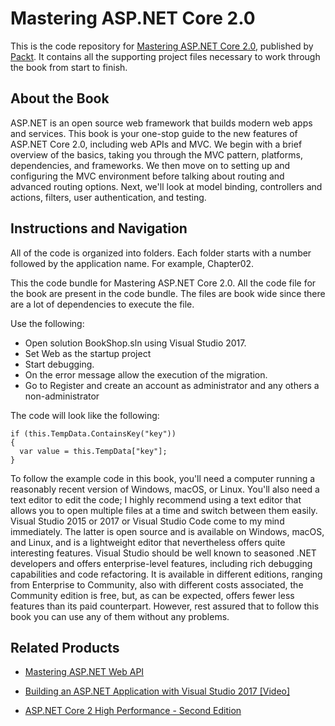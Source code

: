 # Mastering ASP.NET Core 2.0
This is the code repository for [Mastering ASP.NET Core 2.0](https://www.packtpub.com/application-development/mastering-aspnet-core?utm_source=github&utm_medium=repository&utm_campaign=9781787283688), published by [Packt](https://www.packtpub.com/?utm_source=github). It contains all the supporting project files necessary to work through the book from start to finish.
## About the Book
ASP.NET is an open source web framework that builds modern web apps and services. This book is your one-stop guide to the new features of ASP.NET Core 2.0, including web APIs and MVC. We begin with a brief overview of the basics, taking you through the MVC pattern, platforms, dependencies, and frameworks. We then move on to setting up and configuring the MVC environment before talking about routing and advanced routing options. Next, we'll look at model binding, controllers and actions, filters, user authentication, and testing.
## Instructions and Navigation
All of the code is organized into folders. Each folder starts with a number followed by the application name. For example, Chapter02.

This the code bundle for Mastering ASP.NET Core 2.0. All the code file for the book are present in the code bundle. The files are book wide since there are a lot of dependencies to execute the file.


Use the following:

* Open solution BookShop.sln using Visual Studio 2017.
* Set Web as the startup project
* Start debugging.
* On the error message allow the execution of the migration.
* Go to Register and create an account as administrator and any others a non-administrator

The code will look like the following:
```
if (this.TempData.ContainsKey("key"))
{
  var value = this.TempData["key"];
}
```

To follow the example code in this book, you'll need a computer running a reasonably recent version of Windows, macOS, or Linux. You'll also need a text editor to edit the code; I highly recommend using a text editor that allows you to open multiple files at a time and switch between them easily. Visual Studio 2015 or 2017 or Visual Studio Code come to my mind immediately. The latter is open source and is available on Windows, macOS, and Linux, and is a lightweight editor that nevertheless offers quite interesting features. Visual Studio should be well known to seasoned .NET developers and offers enterprise-level features, including rich debugging capabilities and code refactoring. It is available in different editions, ranging from Enterprise to Community, also with different costs associated, the Community edition is free, but, as can be expected, offers fewer less features than its paid counterpart. However, rest assured that to follow this book you can use any of them without any problems.

## Related Products
* [Mastering ASP.NET Web API](https://www.packtpub.com/application-development/mastering-aspnet-web-api?utm_source=github&utm_medium=repository&utm_campaign=9781786463951)

* [Building an ASP.NET Application with Visual Studio 2017 [Video]](https://www.packtpub.com/application-development/building-aspnet-application-visual-studio-2017-video?utm_source=github&utm_medium=repository&utm_campaign=9781787286917)

* [ASP.NET Core 2 High Performance - Second Edition](https://www.packtpub.com/application-development/aspnet-core-2-high-performance-second-edition?utm_source=github&utm_medium=repository&utm_campaign=9781788399760)
